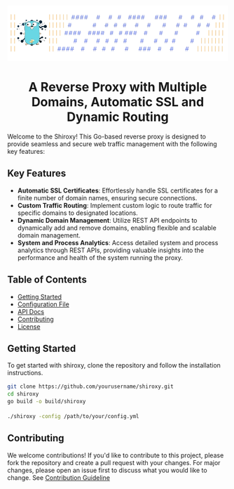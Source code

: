 <div align="center">

<!-- <h1>IN DEVELOPMENT</h1> -->
<img src="https://raw.githubusercontent.com/ShikharY10/shiroxy/main/media/shiroxy_logo_.png" alt="shiroxy Logo">

  <h1>A Reverse Proxy with Multiple Domains, Automatic SSL and Dynamic Routing</h1>
</div>
<!-- <hr> -->

Welcome to the Shiroxy! This Go-based reverse proxy is designed to provide seamless and secure web traffic management with the following key features:

## Key Features

- **Automatic SSL Certificates**: Effortlessly handle SSL certificates for a finite number of domain names, ensuring secure connections.
- **Custom Traffic Routing**: Implement custom logic to route traffic for specific domains to designated locations.
- **Dynamic Domain Management**: Utilize REST API endpoints to dynamically add and remove domains, enabling flexible and scalable domain management.
- **System and Process Analytics**: Access detailed system and process analytics through REST APIs, providing valuable insights into the performance and health of the system running the proxy.

## Table of Contents

- [Getting Started](#getting-started)
- [Configuration File](https://github.com/ShikharY10/shiroxy/blob/main/configuration.md)
- [API Docs](https://github.com/ShikharY10/shiroxy/blob/main/docs/api.md)
- [Contributing](#contributing)
- [License](https://github.com/ShikharY10/shiroxy/blob/main/LICENSE)

<!-- - [API Documentation](#api-documentation) -->

## Getting Started

To get started with shiroxy, clone the repository and follow the installation instructions.

```bash
git clone https://github.com/yourusername/shiroxy.git
cd shiroxy
go build -o build/shiroxy

./shiroxy -config /path/to/your/config.yml
```

## Contributing

We welcome contributions! If you'd like to contribute to this project, please fork the repository and create a pull request with your changes. For major changes, please open an issue first to discuss what you would like to change. See [Contribution Guideline](https://github.com/ShikharY10/shiroxy/blob/main/CONTRIBUTION.md)
